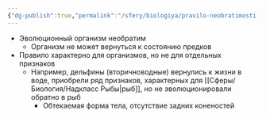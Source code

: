 ```yaml
---
{"dg-publish":true,"permalink":"/sfery/biologiya/pravilo-neobratimosti-evolyuczii/","tags":["Эволюция"]}
---
```


- Эволюционный организм необратим 
	- Организм не может вернуться к состоянию предков 
- Правило характерно для организмов, но не для отдельных признаков 
	- Например, дельфины (вторичноводные) вернулись к жизни в воде, приобрели ряд признаков, характерных для [[Сферы/Биология/Надкласс Рыбы\|рыб]], но не эволюционировали обратно в рыб
		- Обтекаемая форма тела, отсутствие задних коненостей